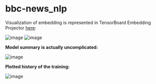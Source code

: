 # bbc-news_nlp

Visualization of embedding is represented in TensorBoard Embedding Projector [here](https://projector.tensorflow.org/?config=https://raw.githubusercontent.com/HelenLit/bbc-news_nlp/main/projector/projector-config.json):

![image](https://github.com/HelenLit/bbc-news_nlp/assets/108334668/d8011f89-c0f9-409a-a8a4-936c6a0c3627)
![image](https://github.com/HelenLit/bbc-news_nlp/assets/108334668/a23b9190-aee8-44b8-ac41-909fe27cc6cf)

**Model summary is actually uncomplicated:**

![image](https://github.com/HelenLit/bbc-news_nlp/assets/108334668/0fd86626-ab00-4778-8882-05fe0aa8d0c1)

**Plotted history of the training:**

![image](https://github.com/HelenLit/bbc-news_nlp/assets/108334668/e36ead0f-f3d0-4110-937a-38111165409c)



